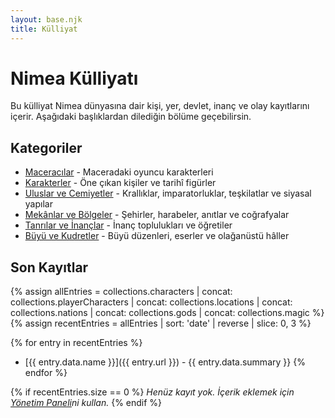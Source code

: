 ```yaml
---
layout: base.njk
title: Külliyat
---
```


# Nimea Külliyatı

Bu külliyat Nimea dünyasına dair kişi, yer, devlet, inanç ve olay kayıtlarını içerir. Aşağıdaki başlıklardan dilediğin bölüme geçebilirsin.

## Kategoriler

* [Maceracılar](player-characters/) - Maceradaki oyuncu karakterleri
* [Karakterler](characters/) - Öne çıkan kişiler ve tarihî figürler
* [Uluslar ve Cemiyetler](nations-factions/) - Krallıklar, imparatorluklar, teşkilatlar ve siyasal yapılar
* [Mekânlar ve Bölgeler](locations-regions/) - Şehirler, harabeler, anıtlar ve coğrafyalar
* [Tanrılar ve İnançlar](gods-religions/) - İnanç toplulukları ve öğretiler
* [Büyü ve Kudretler](magic-powers/) - Büyü düzenleri, eserler ve olağanüstü hâller

## Son Kayıtlar

{% assign allEntries = collections.characters | concat: collections.playerCharacters | concat: collections.locations | concat: collections.nations | concat: collections.gods | concat: collections.magic %}
{% assign recentEntries = allEntries | sort: 'date' | reverse | slice: 0, 3 %}

{% for entry in recentEntries %}
* [{{ entry.data.name }}]({{ entry.url }}) - {{ entry.data.summary }}
{% endfor %}

{% if recentEntries.size == 0 %}
*Henüz kayıt yok. İçerik eklemek için [Yönetim Paneli](/admin/)ni kullan.*
{% endif %}
